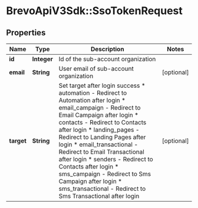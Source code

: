 # BrevoApiV3Sdk::SsoTokenRequest

## Properties
Name | Type | Description | Notes
------------ | ------------- | ------------- | -------------
**id** | **Integer** | Id of the sub-account organization | 
**email** | **String** | User email of sub-account organization | [optional] 
**target** | **String** | Set target after login success * automation - Redirect to Automation after login * email_campaign - Redirect to Email Campaign after login * contacts - Redirect to Contacts after login * landing_pages - Redirect to Landing Pages after login * email_transactional - Redirect to Email Transactional after login * senders - Redirect to Contacts after login * sms_campaign - Redirect to Sms Campaign after login * sms_transactional - Redirect to Sms Transactional after login  | [optional] 


